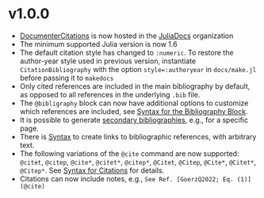# v1.0.0

* [DocumenterCitations](https://github.com/JuliaDocs/DocumenterCitations.jl) is now hosted in the [JuliaDocs](https://github.com/JuliaDocs) organization
* The minimum supported Julia version is now 1.6
* The default citation style has changed to `:numeric`. To restore the author-year style used in previous version, instantiate `CitationBibliography` with the option `style=:authoryear` in `docs/make.jl` before passing it to `makedocs`
* Only cited references are included in the main bibliography by default, as opposed to all references in the underlying `.bib` file.
* The `@bibligraphy` block can now have additional options to customize which references are included, see [Syntax for the Bibliography Block](https://juliadocs.org/DocumenterCitations.jl/dev/syntax/#Syntax-for-the-Bibliography-Block).
* It is possible to generate [secondary bibliographies](https://juliadocs.org/DocumenterCitations.jl/dev/syntax/#noncanonical), e.g., for a specific page.
* There is [Syntax](https://juliadocs.org/DocumenterCitations.jl/dev/syntax/#Syntax-for-Citations) to create links to bibliographic references, with arbitrary text.
* The following variations of the `@cite` command are now supported: `@citet`, `@citep`, `@cite*`, `@citet*`, `@citep*`, `@Citet`, `@Citep`, `@Cite*`, `@Citet*`, `@Citep*`.  See [Syntax for Citations](https://juliadocs.org/DocumenterCitations.jl/dev/syntax/#Syntax-for-Citations) for details.
* Citations can now include notes, e.g., `See Ref. [GoerzQ2022; Eq. (1)](@cite)`

